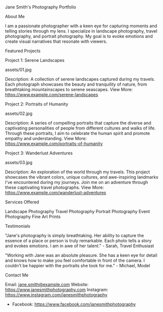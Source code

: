  Jane Smith's Photography Portfolio

 About Me

I am a passionate photographer with a keen eye for capturing moments and telling stories through my lens. I specialize in landscape photography, travel photography, and portrait photography. My goal is to evoke emotions and create visual narratives that resonate with viewers.

 Featured Projects

 Project 1: Serene Landscapes

assets/01.jpg

 Description: A collection of serene landscapes captured during my travels. Each photograph showcases the beauty and tranquility of nature, from breathtaking mountainscapes to serene seascapes.
 View More: https://www.example.com/serene-landscapes

 Project 2: Portraits of Humanity

assets/02.jpg

 Description: A series of compelling portraits that capture the diverse and captivating personalities of people from different cultures and walks of life. Through these portraits, I aim to celebrate the human spirit and promote empathy and understanding.
 View More: https://www.example.com/portraits-of-humanity

 Project 3: Wanderlust Adventures

assets/03.jpg

 Description: An exploration of the world through my travels. This project showcases the vibrant colors, unique cultures, and awe-inspiring landmarks I've encountered during my journeys. Join me on an adventure through these captivating travel photographs.
 View More: https://www.example.com/wanderlust-adventures

 Services Offered

 Landscape Photography
 Travel Photography
 Portrait Photography
 Event Photography
 Fine Art Prints

 Testimonials

 "Jane's photography is simply breathtaking. Her ability to capture the essence of a place or person is truly remarkable. Each photo tells a story and evokes emotions. I am in awe of her talent." - Sarah, Travel Enthusiast

 "Working with Jane was an absolute pleasure. She has a keen eye for detail and knows how to make you feel comfortable in front of the camera. I couldn't be happier with the portraits she took for me." - Michael, Model

 Contact Me

 Email: jane.smith@example.com
 Website: https://www.janesmithphotography.com
 Instagram: https://www.instagram.com/janesmithphotography
- Facebook: https://www.facebook.com/janesmithphotography
